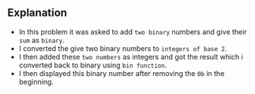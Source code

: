 ## Explanation

- In this problem it was asked to add `two binary` numbers and give their `sum` as `binary`.
- I converted the give two binary numbers to `integers of base 2`.
- I then added these `two numbers` as integers and got the result which i converted back to binary using `bin function`.
- I then displayed this binary number after removing the `0b` in the beginning.
